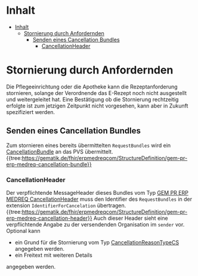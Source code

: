 # Inhalt

- [Inhalt](#inhalt)
  - [Stornierung durch Anfordernden](#Stornierung-durch-Anfordernden)
    - [Senden eines Cancellation Bundles](#Senden-eines-Request-Bundles)
      - [CancellationHeader](#CancellationHeader)

# Stornierung durch Anfordernden

Die Pflegeeinrichtung oder die Apotheke kann die Rezeptanforderung stornieren, solange der Verordnende das E-Rezept noch nicht ausgestellt und weitergeleitet hat.
Eine Bestätigung ob die Stornierung rechtzeitig erfolgte ist zum jetzigen Zeitpunkt nicht vorgesehen, kann aber in Zukunft spezifiziert werden.

## Senden eines Cancellation Bundles

Zum stornieren eines bereits übermittelten `RequestBundles` wird ein [CancellationBundle](https://simplifier.net/erezept-medicationrequest-communication/gem_pr_erp_medreq_cancellationbundle) an das PVS übermittelt.
{{tree:https://gematik.de/fhir/erpmedreqcom/StructureDefinition/gem-pr-erp-medreq-cancellation-bundle}}

### CancellationHeader

Der verpflichtende MessageHeader dieses Bundles vom Typ [GEM PR ERP MEDREQ CancellationHeader](https://simplifier.net/erezept-medicationrequest-communication/gem_pr_erp_medreq_cancellationheader) muss den Identifier des `RequestBundles`
in der extension `IdentifierForCancelation` übertragen.
{{tree:https://gematik.de/fhir/erpmedreqcom/StructureDefinition/gem-pr-erp-medreq-cancellation-header}}
Auch dieser Header sieht eine verpflichtende Angabe zu der versendenden Organisation im `sender` vor.
Optional kann
- ein Grund für die Stornierung vom Typ [CancellationReasonTypeCS](https://simplifier.net/erezept-medicationrequest-communication/cancellationreasontypecs) angegeben werden.
- ein Freitext mit weiteren Details

angegeben werden.
